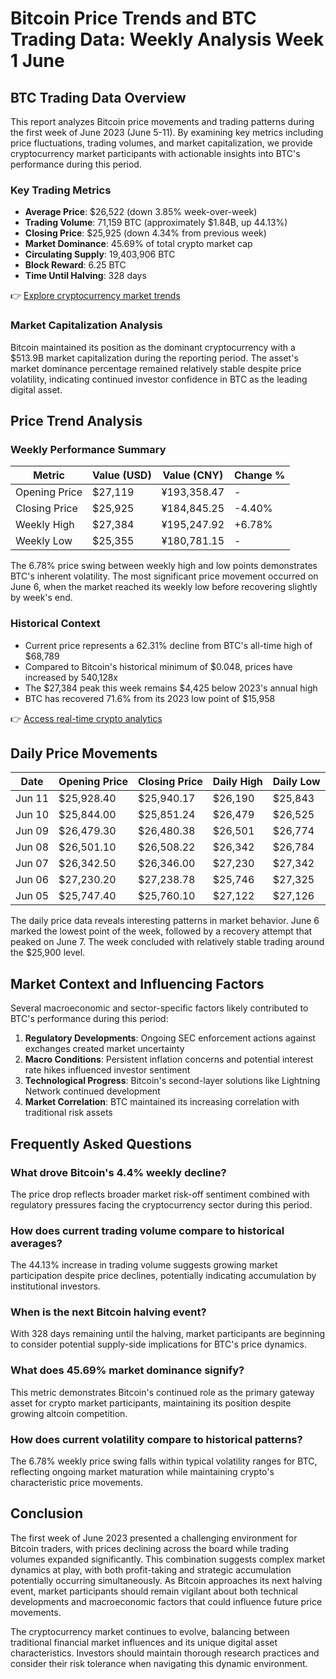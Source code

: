 # Bitcoin Price Trends and BTC Trading Data: Weekly Analysis Week 1 June

## BTC Trading Data Overview

This report analyzes Bitcoin price movements and trading patterns during the first week of June 2023 (June 5-11). By examining key metrics including price fluctuations, trading volumes, and market capitalization, we provide cryptocurrency market participants with actionable insights into BTC's performance during this period.

### Key Trading Metrics

- **Average Price**: $26,522 (down 3.85% week-over-week)
- **Trading Volume**: 71,159 BTC (approximately $1.84B, up 44.13%)
- **Closing Price**: $25,925 (down 4.34% from previous week)
- **Market Dominance**: 45.69% of total crypto market cap
- **Circulating Supply**: 19,403,906 BTC
- **Block Reward**: 6.25 BTC
- **Time Until Halving**: 328 days

👉 [Explore cryptocurrency market trends](https://bit.ly/okx-bonus)

### Market Capitalization Analysis

Bitcoin maintained its position as the dominant cryptocurrency with a $513.9B market capitalization during the reporting period. The asset's market dominance percentage remained relatively stable despite price volatility, indicating continued investor confidence in BTC as the leading digital asset.

## Price Trend Analysis

### Weekly Performance Summary

| Metric          | Value (USD) | Value (CNY) | Change % |
|-----------------|------------|-------------|---------|
| Opening Price   | $27,119    | ¥193,358.47 | -       |
| Closing Price   | $25,925    | ¥184,845.25 | -4.40%  |
| Weekly High     | $27,384    | ¥195,247.92 | +6.78%  |
| Weekly Low      | $25,355    | ¥180,781.15 | -       |

The 6.78% price swing between weekly high and low points demonstrates BTC's inherent volatility. The most significant price movement occurred on June 6, when the market reached its weekly low before recovering slightly by week's end.

### Historical Context

- Current price represents a 62.31% decline from BTC's all-time high of $68,789
- Compared to Bitcoin's historical minimum of $0.048, prices have increased by 540,128x
- The $27,384 peak this week remains $4,425 below 2023's annual high
- BTC has recovered 71.6% from its 2023 low point of $15,958

👉 [Access real-time crypto analytics](https://bit.ly/okx-bonus)

## Daily Price Movements

| Date       | Opening Price | Closing Price | Daily High | Daily Low |
|------------|---------------|---------------|------------|-----------|
| Jun 11     | $25,928.40    | $25,940.17    | $26,190    | $25,843   |
| Jun 10     | $25,844.00    | $25,851.24    | $26,479    | $26,525   |
| Jun 09     | $26,479.30    | $26,480.38    | $26,501    | $26,774   |
| Jun 08     | $26,501.10    | $26,508.22    | $26,342    | $26,784   |
| Jun 07     | $26,342.50    | $26,346.00    | $27,230    | $27,342   |
| Jun 06     | $27,230.20    | $27,238.78    | $25,746    | $27,325   |
| Jun 05     | $25,747.40    | $25,760.10    | $27,122    | $27,126   |

The daily price data reveals interesting patterns in market behavior. June 6 marked the lowest point of the week, followed by a recovery attempt that peaked on June 7. The week concluded with relatively stable trading around the $25,900 level.

## Market Context and Influencing Factors

Several macroeconomic and sector-specific factors likely contributed to BTC's performance during this period:

1. **Regulatory Developments**: Ongoing SEC enforcement actions against exchanges created market uncertainty
2. **Macro Conditions**: Persistent inflation concerns and potential interest rate hikes influenced investor sentiment
3. **Technological Progress**: Bitcoin's second-layer solutions like Lightning Network continued development
4. **Market Correlation**: BTC maintained its increasing correlation with traditional risk assets

## Frequently Asked Questions

### What drove Bitcoin's 4.4% weekly decline?
The price drop reflects broader market risk-off sentiment combined with regulatory pressures facing the cryptocurrency sector during this period.

### How does current trading volume compare to historical averages?
The 44.13% increase in trading volume suggests growing market participation despite price declines, potentially indicating accumulation by institutional investors.

### When is the next Bitcoin halving event?
With 328 days remaining until the halving, market participants are beginning to consider potential supply-side implications for BTC's price dynamics.

### What does 45.69% market dominance signify?
This metric demonstrates Bitcoin's continued role as the primary gateway asset for crypto market participants, maintaining its position despite growing altcoin competition.

### How does current volatility compare to historical patterns?
The 6.78% weekly price swing falls within typical volatility ranges for BTC, reflecting ongoing market maturation while maintaining crypto's characteristic price movements.

## Conclusion

The first week of June 2023 presented a challenging environment for Bitcoin traders, with prices declining across the board while trading volumes expanded significantly. This combination suggests complex market dynamics at play, with both profit-taking and strategic accumulation potentially occurring simultaneously. As Bitcoin approaches its next halving event, market participants should remain vigilant about both technical developments and macroeconomic factors that could influence future price movements.

The cryptocurrency market continues to evolve, balancing between traditional financial market influences and its unique digital asset characteristics. Investors should maintain thorough research practices and consider their risk tolerance when navigating this dynamic environment.